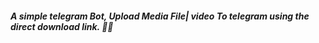 #### <i>A simple telegram Bot, Upload Media File| video To telegram using the direct download link. 🤨🤨</i>
